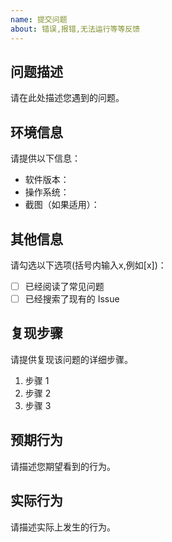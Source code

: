 ```yaml
---
name: 提交问题
about: 错误,报错,无法运行等等反馈
---
```

## 问题描述

请在此处描述您遇到的问题。

## 环境信息

请提供以下信息：

- 软件版本：
- 操作系统：
- 截图（如果适用）：

## 其他信息

请勾选以下选项(括号内输入x,例如[x])：

- [ ] 已经阅读了常见问题
- [ ] 已经搜索了现有的 Issue

## 复现步骤

请提供复现该问题的详细步骤。

1. 步骤 1
2. 步骤 2
3. 步骤 3

## 预期行为

请描述您期望看到的行为。

## 实际行为

请描述实际上发生的行为。



